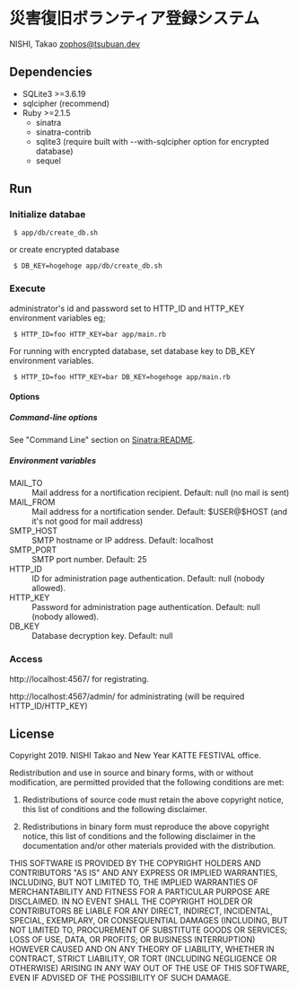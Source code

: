 # 災害復旧ボランティア登録システム

NISHI, Takao <zophos@tsubuan.dev>

## Dependencies

 + SQLite3 >=3.6.19
 + sqlcipher (recommend)
 + Ruby >=2.1.5
   + sinatra
   + sinatra-contrib
   + sqlite3 (require built with --with-sqlcipher option for encrypted database)
   + sequel

## Run

### Initialize databae

~~~
 $ app/db/create_db.sh
~~~

or create encrypted database

~~~
 $ DB_KEY=hogehoge app/db/create_db.sh
~~~

### Execute

administrator's id and password set to HTTP_ID and HTTP_KEY environment variables eg;
~~~
 $ HTTP_ID=foo HTTP_KEY=bar app/main.rb
~~~

For running with encrypted database, set database key to DB_KEY environment variables.

~~~
 $ HTTP_ID=foo HTTP_KEY=bar DB_KEY=hogehoge app/main.rb
~~~

#### Options

##### Command-line options

See "Command Line" section on [Sinatra:README](http://sinatrarb.com/intro.html).

##### Environment variables

<dl>
<dt>MAIL_TO</dt>
<dd>Mail address for a nortification recipient. Default: null (no mail is sent)</dd>

<dt>MAIL_FROM</dt>
<dd>Mail address for a nortification sender. Default: $USER@$HOST (and it's not good for mail address)</dd>

<dt>SMTP_HOST</dt>
<dd>SMTP hostname or IP address. Default: localhost</dd>

<dt>SMTP_PORT</dt>
<dd>SMTP port number. Default: 25</dd>

<dt>HTTP_ID</dt>
<dd>ID for administration page authentication. Default: null (nobody allowed).</dd>

<dt>HTTP_KEY</dt>
<dd>Password for administration page authentication. Default: null (nobody allowed).</dd>

<dt>DB_KEY</dt>
<dd>Database decryption key. Default: null</dd>
</dl>

### Access

http://localhost:4567/ for registrating.

http://localhost:4567/admin/ for administrating (will be required HTTP_ID/HTTP_KEY)


## License

Copyright 2019. NISHI Takao and New Year KATTE FESTIVAL office.

Redistribution and use in source and binary forms, with or without modification, are permitted provided that the following conditions are met:

1. Redistributions of source code must retain the above copyright notice, this list of conditions and the following disclaimer.

2. Redistributions in binary form must reproduce the above copyright notice, this list of conditions and the following disclaimer in the documentation and/or other materials provided with the distribution.

THIS SOFTWARE IS PROVIDED BY THE COPYRIGHT HOLDERS AND CONTRIBUTORS "AS IS" AND ANY EXPRESS OR IMPLIED WARRANTIES, INCLUDING, BUT NOT LIMITED TO, THE IMPLIED WARRANTIES OF MERCHANTABILITY AND FITNESS FOR A PARTICULAR PURPOSE ARE DISCLAIMED. IN NO EVENT SHALL THE COPYRIGHT HOLDER OR CONTRIBUTORS BE LIABLE FOR ANY DIRECT, INDIRECT, INCIDENTAL, SPECIAL, EXEMPLARY, OR CONSEQUENTIAL DAMAGES (INCLUDING, BUT NOT LIMITED TO, PROCUREMENT OF SUBSTITUTE GOODS OR SERVICES; LOSS OF USE, DATA, OR PROFITS; OR BUSINESS INTERRUPTION) HOWEVER CAUSED AND ON ANY THEORY OF LIABILITY, WHETHER IN CONTRACT, STRICT LIABILITY, OR TORT (INCLUDING NEGLIGENCE OR OTHERWISE) ARISING IN ANY WAY OUT OF THE USE OF THIS SOFTWARE, EVEN IF ADVISED OF THE POSSIBILITY OF SUCH DAMAGE.
